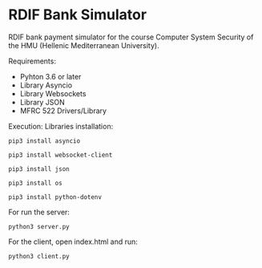 # RDIF Bank Simulator
RDIF bank payment simulator for the course Computer System Security of the HMU (Hellenic Mediterranean University).

Requirements:
- Pyhton 3.6 or later
- Library Asyncio
- Library Websockets
- Library JSON
- MFRC 522 Drivers/Library
  

Execution:
Libraries installation: 
```
pip3 install asyncio
```
```
pip3 install websocket-client
```
```
pip3 install json
```
```
pip3 install os
```
```
pip3 install python-dotenv
```
For run the server:
```
python3 server.py
```
For the client, open index.html and run:
```
python3 client.py
```
